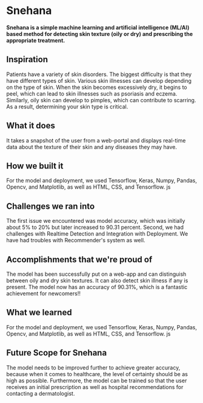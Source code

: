 # Snehana

**Snehana is a simple machine learning and artificial intelligence (ML/AI) based method for detecting skin texture (oily or dry) and prescribing the appropriate treatment.**

## Inspiration

Patients have a variety of skin disorders. The biggest difficulty is that they have different types of skin. Various skin illnesses can develop depending on the type of skin. When the skin becomes excessively dry, it begins to peel, which can lead to skin illnesses such as psoriasis and eczema. Similarly, oily skin can develop to pimples, which can contribute to scarring. As a result, determining your skin type is critical.

## What it does
It takes a snapshot of the user from a web-portal and displays real-time data about the texture of their skin and any diseases they may have. 

## How we built it

For the model and deployment, we used Tensorflow, Keras, Numpy, Pandas, Opencv, and Matplotlib, as well as HTML, CSS, and Tensorflow. js

## Challenges we ran into
The first issue we encountered was model accuracy, which was initially about 5% to 20% but later increased to 90.31 percent. Second, we had challenges with Realtime Detection and Integration with Deployment. We have had troubles with Recommender's system as well.

## Accomplishments that we're proud of
The model has been successfully put on a web-app and can distinguish between oily and dry skin textures. It can also detect skin illness if any is present. The model now has an accuracy of 90.31%, which is a fantastic achievement for newcomers!!

## What we learned
For the model and deployment, we used Tensorflow, Keras, Numpy, Pandas, Opencv, and Matplotlib, as well as HTML, CSS, and Tensorflow. js

## Future Scope for Snehana
The model needs to be improved further to achieve greater accuracy, because when it comes to healthcare, the level of certainty should be as high as possible. Furthermore, the model can be trained so that the user receives an initial prescription as well as hospital recommendations for contacting a dermatologist.
